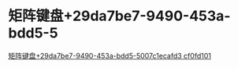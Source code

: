 # 矩阵键盘+29da7be7-9490-453a-bdd5-5

[矩阵键盘+29da7be7-9490-453a-bdd5-5007c1ecafd3 cf0fd101](<矩阵键盘+29da7be7-9490-453a-bdd5-5/矩阵键盘+29da7be7-9490-453a-bdd5-5007c1ecafd3 cf0fd101.md> "矩阵键盘+29da7be7-9490-453a-bdd5-5007c1ecafd3 cf0fd101")
